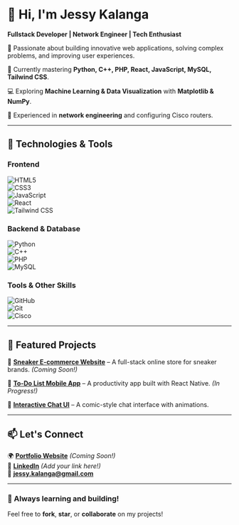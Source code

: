 # 👋 Hi, I'm Jessy Kalanga  

**Fullstack Developer | Network Engineer | Tech Enthusiast**  

🚀 Passionate about building innovative web applications, solving complex problems, and improving user experiences.  

🌱 Currently mastering **Python, C++, PHP, React, JavaScript, MySQL, Tailwind CSS**.  

💻 Exploring **Machine Learning & Data Visualization** with **Matplotlib & NumPy**.  

📡 Experienced in **network engineering** and configuring Cisco routers.  

---

## 🔧 Technologies & Tools  

### **Frontend**  
![HTML5](https://img.shields.io/badge/-HTML5-E34F26?style=flat&logo=html5&logoColor=white)  
![CSS3](https://img.shields.io/badge/-CSS3-1572B6?style=flat&logo=css3)  
![JavaScript](https://img.shields.io/badge/-JavaScript-F7DF1E?style=flat&logo=javascript&logoColor=black)  
![React](https://img.shields.io/badge/-React-61DAFB?style=flat&logo=react&logoColor=black)  
![Tailwind CSS](https://img.shields.io/badge/-TailwindCSS-38B2AC?style=flat&logo=tailwind-css&logoColor=white)  

### **Backend & Database**  
![Python](https://img.shields.io/badge/-Python-3776AB?style=flat&logo=python&logoColor=white)  
![C++](https://img.shields.io/badge/-C++-00599C?style=flat&logo=c%2B%2B&logoColor=white)  
![PHP](https://img.shields.io/badge/-PHP-777BB4?style=flat&logo=php&logoColor=white)  
![MySQL](https://img.shields.io/badge/-MySQL-4479A1?style=flat&logo=mysql&logoColor=white)  

### **Tools & Other Skills**  
![GitHub](https://img.shields.io/badge/-GitHub-181717?style=flat&logo=github)  
![Git](https://img.shields.io/badge/-Git-F05032?style=flat&logo=git&logoColor=white)  
![Cisco](https://img.shields.io/badge/-Cisco-1BA0D7?style=flat&logo=cisco)  

---

## 📌 Featured Projects  

🔹 [**Sneaker E-commerce Website**](#) – A full-stack online store for sneaker brands. *(Coming Soon!)*  

🔹 [**To-Do List Mobile App**](#) – A productivity app built with React Native. *(In Progress!)*  

🔹 [**Interactive Chat UI**](#) – A comic-style chat interface with animations.  

---

## 📫 Let's Connect  

🌍 [**Portfolio Website**](#) *(Coming Soon!)*  
💼 [**LinkedIn**](#) *(Add your link here!)*  
📧 **jessy.kalanga@gmail.com**  

---

### 🚀 Always learning and building!  

Feel free to **fork**, **star**, or **collaborate** on my projects!